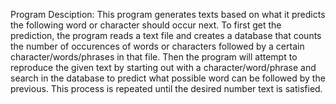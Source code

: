 
Program Desciption:
This program generates texts based on what it predicts the following
word or character should occur next. To first get the prediction, the 
program reads a text file and creates a database that counts the number 
of occurences of words or characters followed by a certain 
character/words/phrases in that file. Then the program will attempt to
reproduce the given text by starting out with a character/word/phrase and 
search in the database to predict what possible word can be followed by 
the previous. This process is repeated until the desired number text is
satisfied.
